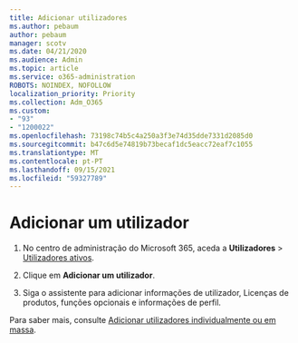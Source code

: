 ```yaml
---
title: Adicionar utilizadores
ms.author: pebaum
author: pebaum
manager: scotv
ms.date: 04/21/2020
ms.audience: Admin
ms.topic: article
ms.service: o365-administration
ROBOTS: NOINDEX, NOFOLLOW
localization_priority: Priority
ms.collection: Adm_O365
ms.custom:
- "93"
- "1200022"
ms.openlocfilehash: 73198c74b5c4a250a3f3e74d35dde7331d2085d0
ms.sourcegitcommit: b47c6d5e74819b73becaf1dc5eacc72eaf7c1055
ms.translationtype: MT
ms.contentlocale: pt-PT
ms.lasthandoff: 09/15/2021
ms.locfileid: "59327789"
---
```

# <a name="add-a-user"></a>Adicionar um utilizador

1. No centro de administração do Microsoft 365, aceda a **Utilizadores** > [Utilizadores ativos](https://admin.microsoft.com/Adminportal/Home?source=applauncher#/users).

2. Clique em **Adicionar um utilizador**.

3. Siga o assistente para adicionar informações de utilizador, Licenças de produtos, funções opcionais e informações de perfil.

Para saber mais, consulte [Adicionar utilizadores individualmente ou em massa](https://docs.microsoft.com/microsoft-365/admin/add-users/add-users).
